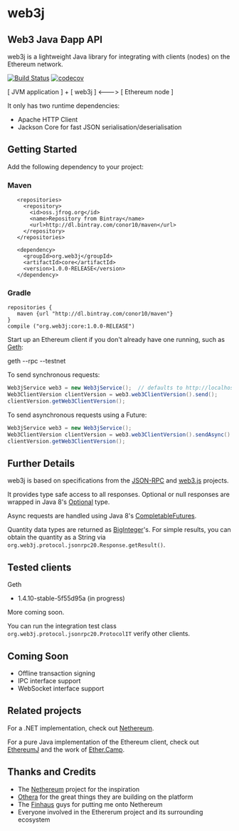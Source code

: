 # web3j 
## Web3 Java Ðapp API

web3j is a lightweight Java library for integrating with clients (nodes) on the Ethereum network.

[![Build Status](https://travis-ci.org/conor10/web3j.svg?branch=master)](https://travis-ci.org/conor10/web3j)
[![codecov](https://codecov.io/gh/conor10/web3j/branch/master/graph/badge.svg)](https://codecov.io/gh/conor10/web3j)


[ JVM application ] + [ web3j ] <---> [ Ethereum node ]

It only has two runtime dependencies:

* Apache HTTP Client 
* Jackson Core for fast JSON serialisation/deserialisation


## Getting Started

Add the following dependency to your project:

### Maven

```
   <repositories>
     <repository>
       <id>oss.jfrog.org</id>
       <name>Repository from Bintray</name>
       <url>http://dl.bintray.com/conor10/maven</url>
     </repository>
   </repositories>

   <dependency>
     <groupId>org.web3j</groupId>
     <artifactId>core</artifactId>
     <version>1.0.0-RELEASE</version>
   </dependency>
```

### Gradle

```
repositories {
   maven {url "http://dl.bintray.com/conor10/maven"}
}
compile ("org.web3j:core:1.0.0-RELEASE")
```


Start up an Ethereum client if you don't already have one running, such as [Geth](https://github.com/ethereum/go-ethereum/wiki/geth):

geth --rpc --testnet


To send synchronous requests:


```java
Web3jService web3 = new Web3jService();  // defaults to http://localhost:8545/
Web3ClientVersion clientVersion = web3.web3ClientVersion().send();
clientVersion.getWeb3ClientVersion();
```

To send asynchronous requests using a Future:

```java
Web3jService web3 = new Web3jService();
Web3ClientVersion clientVersion = web3.web3ClientVersion().sendAsync().get();
clientVersion.getWeb3ClientVersion();
```


## Further Details

web3j is based on specifications from the [JSON-RPC](https://github.com/ethereum/wiki/wiki/JSON-RPC) and [web3.js](https://github.com/ethereum/web3.js) projects. 

It provides type safe access to all responses. Optional or null responses are wrapped in Java 8's [Optional](https://docs.oracle.com/javase/8/docs/api/java/util/Optional.html) type.

Async requests are handled using Java 8's [CompletableFutures](https://docs.oracle.com/javase/8/docs/api/java/util/concurrent/CompletableFuture.html).

Quantity data types are returned as [BigInteger](https://docs.oracle.com/javase/8/docs/api/java/math/BigInteger.html)'s. For simple results, you can obtain the quantity as a String via `org.web3j.protocol.jsonrpc20.Response.getResult()`.


## Tested clients

Geth
* 1.4.10-stable-5f55d95a (in progress)

More coming soon.

You can run the integration test class `org.web3j.protocol.jsonrpc20.ProtocolIT` verify other clients.


## Coming Soon

* Offline transaction signing
* IPC interface support
* WebSocket interface support


## Related projects

For a .NET implementation, check out [Nethereum](https://github.com/Nethereum/Nethereum).
 
For a pure Java implementation of the Ethereum client, check out [EthereumJ](https://github.com/ethereum/ethereumj) and the work of [Ether.Camp](https://github.com/ether-camp/).


## Thanks and Credits

* The [Nethereum](https://github.com/Nethereum/Nethereum) project for the inspiration
* [Othera](https://www.othera.com.au/) for the great things they are building on the platform
* The [Finhaus](http://finhaus.com.au/) guys for putting me onto Nethereum
* Everyone involved in the Ethererum project and its surrounding ecosystem
